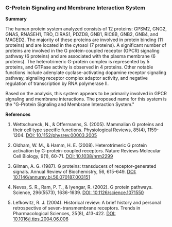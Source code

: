 ### G-Protein Signaling and Membrane Interaction System

**Summary**

The human protein system analyzed consists of 12 proteins: GPSM2, GNG2, GNAS, RNASEH1, TRO, DIRAS1, PDZD8, GNB1, RIC8B, GNB2, GNB4, and MAGED2. The majority of these proteins are involved in protein binding (11 proteins) and are located in the cytosol (7 proteins). A significant number of proteins are involved in the G protein-coupled receptor (GPCR) signaling pathway (6 proteins) and are associated with the plasma membrane (6 proteins). The heterotrimeric G-protein complex is represented by 5 proteins, and GTPase activity is observed in 4 proteins. Other notable functions include adenylate cyclase-activating dopamine receptor signaling pathway, signaling receptor complex adaptor activity, and negative regulation of transcription by RNA polymerase II.

Based on the analysis, this system appears to be primarily involved in GPCR signaling and membrane interactions. The proposed name for this system is the "G-Protein Signaling and Membrane Interaction System."

**References**

1. Wettschureck, N., & Offermanns, S. (2005). Mammalian G proteins and their cell type specific functions. Physiological Reviews, 85(4), 1159-1204. [DOI: 10.1152/physrev.00003.2005](https://doi.org/10.1152/physrev.00003.2005)

2. Oldham, W. M., & Hamm, H. E. (2008). Heterotrimeric G protein activation by G-protein-coupled receptors. Nature Reviews Molecular Cell Biology, 9(1), 60-71. [DOI: 10.1038/nrm2299](https://doi.org/10.1038/nrm2299)

3. Gilman, A. G. (1987). G proteins: transducers of receptor-generated signals. Annual Review of Biochemistry, 56, 615-649. [DOI: 10.1146/annurev.bi.56.070187.003151](https://doi.org/10.1146/annurev.bi.56.070187.003151)

4. Neves, S. R., Ram, P. T., & Iyengar, R. (2002). G protein pathways. Science, 296(5573), 1636-1639. [DOI: 10.1126/science.1071550](https://doi.org/10.1126/science.1071550)

5. Lefkowitz, R. J. (2004). Historical review: A brief history and personal retrospective of seven-transmembrane receptors. Trends in Pharmacological Sciences, 25(8), 413-422. [DOI: 10.1016/j.tips.2004.06.006](https://doi.org/10.1016/j.tips.2004.06.006)